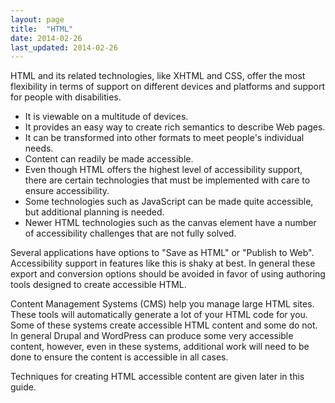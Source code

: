 ```yaml
---
layout: page
title:  "HTML"
date: 2014-02-26
last_updated: 2014-02-26
---
```


HTML and its related technologies, like XHTML and CSS, offer the most flexibility in terms of support on different devices and platforms and support for people with disabilities.

-   It is viewable on a multitude of devices.
-   It provides an easy way to create rich semantics to describe Web pages.
-   It can be transformed into other formats to meet people's individual needs.
-   Content can readily be made accessible.
-   Even though HTML offers the highest level of accessibility support, there are certain technologies that must be implemented with care to ensure accessibility.
-   Some technologies such as JavaScript can be made quite accessible, but additional planning is needed.
-   Newer HTML technologies such as the canvas element have a number of accessibility challenges that are not fully solved.

Several applications have options to "Save as HTML" or "Publish to Web". Accessibility support in features like this is shaky at best. In general these export and conversion options should be avoided in favor of using authoring tools designed to create accessible HTML.

Content Management Systems (CMS) help you manage large HTML sites. These tools will automatically generate a lot of your HTML code for you. Some of these systems create accessible HTML content and some do not. In general Drupal and WordPress can produce some very accessible content, however, even in these systems, additional work will need to be done to ensure the content is accessible in all cases.

Techniques for creating HTML accessible content are given later in this guide.
